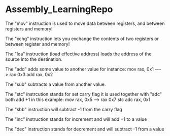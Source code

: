 # Assembly_LearningRepo


The "mov" instruction is used to move data between registers, and between registers and memory!

The "xchg" instruction lets you exchange the contents of two registers or between register and memory!

The "lea" instruction (load effective address) loads the address of the source into the destination.

The "add" adds some value to another value for instance: mov rax, 0x1           ---> rax 0x3
                                                         add rax, 0x2
                                                                              

The "sub" subtracts a value from another value.

The "stc" instrcution stands for set carry flag it is used together with "adc" both add +1 in this example: mov rax, 0x5      --> rax 0x7
                                                                                                stc
                                                                                                adc rax, 0x1
                                                                                       
                                                                                     
The "sbb" instruction will subtract -1 from the carry flag                                                                                      

The "inc" instruction stands for increment and will add +1 to a value 

The "dec" instruction stands for decrement and will subtract -1 from a value

